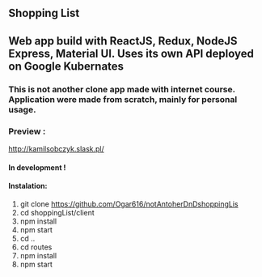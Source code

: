 ## Shopping List

## Web app build with ReactJS, Redux, NodeJS Express, Material UI. Uses its own API deployed on Google Kubernates

### This is not another clone app made with internet course. Application were made from scratch, mainly for personal usage.

### Preview :
http://kamilsobczyk.slask.pl/

#### In development ! 

#### Instalation:
1. git clone https://github.com/Ogar616/notAntoherDnDshoppingLis
2. cd shoppingList/client
3. npm install
4. npm start
5. cd ..
6. cd routes
6. npm install
7. npm start

